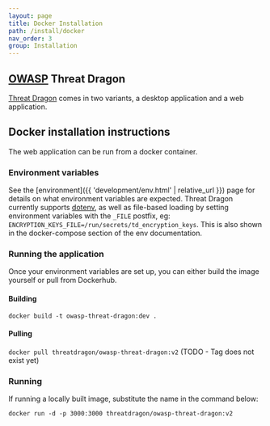 ```yaml
---
layout: page
title: Docker Installation
path: /install/docker
nav_order: 3
group: Installation
---
```


## [OWASP](https://www.owasp.org) Threat Dragon

[Threat Dragon](http://owasp.org/www-project-threat-dragon) comes in two variants, a desktop application and a web application.

## Docker installation instructions
The web application can be run from a docker container.

### Environment variables

See the [environment]({{ 'development/env.html' | relative_url }}) page for details on what environment variables are expected.  Threat Dragon currently supports [dotenv](https://github.com/motdotla/dotenv), as well as file-based loading by setting environment variables with the `_FILE` postfix, eg: `ENCRYPTION_KEYS_FILE=/run/secrets/td_encryption_keys`.  This is also shown in the docker-compose section of the env documentation.

### Running the application

Once your environment variables are set up, you can either build the image yourself or pull from Dockerhub.

#### Building
`docker build -t owasp-threat-dragon:dev .`

#### Pulling
`docker pull threatdragon/owasp-threat-dragon:v2` (TODO - Tag does not exist yet)

### Running
If running a locally built image, substitute the name in the command below:

`docker run -d -p 3000:3000 threatdragon/owasp-threat-dragon:v2`